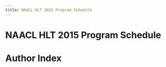 ```yaml
---
title: NAACL HLT 2015 Program Schedule
---
```


# NAACL HLT 2015 Program Schedule

<object type="text/html" data="accepted/accepted.html" width="1200px" height="5000px"></object>

# Author Index

<object type="text/html" data="accepted/authorindex.html" width="1200px" height="5000px"></object>

